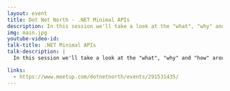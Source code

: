 ```yaml
---
layout: event
title: Dot Net North - .NET Minimal APIs
description: In this session we'll take a look at the "what", "why" and "how" around the .NET Minimal APIs
img: main.jpg
youtube-video-id: 
talk-title: .NET Minimal APIs
talk-description: |
  In this session we'll take a look at the "what", "why" and "how" around the .NET Minimal APIs and how we can utilize these to make our API faster and more understandable. We'll also cover the new .NET Minimal APIs in .NET 7!

links:
  - https://www.meetup.com/dotnetnorth/events/291531435/
---
```


